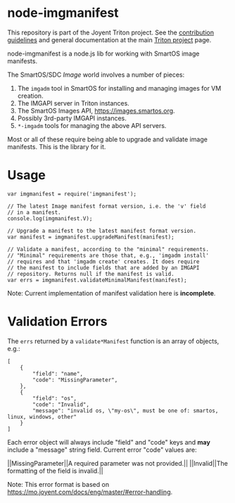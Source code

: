# node-imgmanifest

This repository is part of the Joyent Triton project. See the [contribution
guidelines](https://github.com/TritonDataCenter/triton/blob/master/CONTRIBUTING.md)
and general documentation at the main [Triton
project](https://github.com/TritonDataCenter/triton) page.

node-imgmanifest is a node.js lib for working with SmartOS image manifests.

The SmartOS/SDC *Image* world involves a number of pieces:

1. The `imgadm` tool in SmartOS for installing and managing images for VM
   creation.
2. The IMGAPI server in Triton instances.
3. The SmartOS Images API, <https://images.smartos.org>.
4. Possibly 3rd-party IMGAPI instances.
5. `*-imgadm` tools for managing the above API servers.

Most or all of these require being able to upgrade and validate image
manifests. This is the library for it.


# Usage

    var imgmanifest = require('imgmanifest');

    // The latest Image manifest format version, i.e. the 'v' field
    // in a manifest.
    console.log(imgmanifest.V);

    // Upgrade a manifest to the latest manifest format version.
    var manifest = imgmanifest.upgradeManifest(manifest);

    // Validate a manifest, according to the "minimal" requirements.
    // "Minimal" requirements are those that, e.g., 'imgadm install'
    // requires and that 'imgadm create' creates. It does require
    // the manifest to include fields that are added by an IMGAPI
    // repository. Returns null if the manifest is valid.
    var errs = imgmanifest.validateMinimalManifest(manifest);


Note: Current implementation of manifest validation here is **incomplete**.


# Validation Errors

The `errs` returned by a `validate*Manifest` function is an array of
objects, e.g.:

    [
        {
            "field": "name",
            "code": "MissingParameter",
        },
        {
            "field": "os",
            "code": "Invalid",
            "message": "invalid os, \"my-os\", must be one of: smartos, linux, windows, other"
        }
    ]

Each error object will always include "field" and "code" keys and **may**
include a "message" string field. Current error "code" values are:

||MissingParameter||A required parameter was not provided.||
||Invalid||The formatting of the field is invalid.||


Note: This error format is based on
<https://mo.joyent.com/docs/eng/master/#error-handling>.
